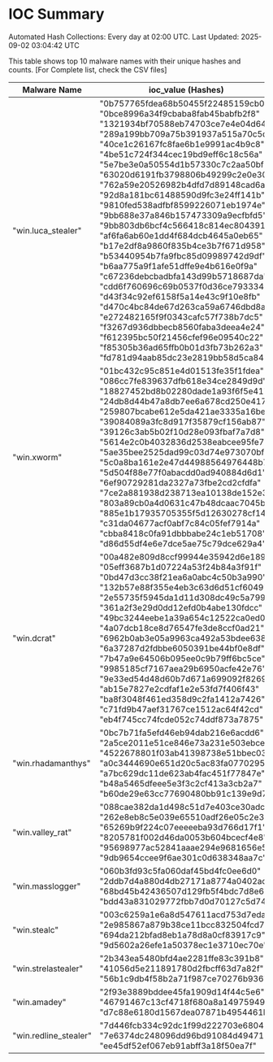 # IOC Summary

Automated Hash Collections: Every day at 02:00 UTC. Last Updated: 2025-09-02 03:04:42 UTC

This table shows top 10 malware names with their unique hashes and counts. [For Complete list, check the CSV files]

| Malware Name | ioc_value (Hashes) | Count |
|--------------|--------------------|-------|
|  "win.luca_stealer" |  "0b757765fdea68b50455f22485159cb0"<br> "0bce8996a34f9cbaba8fab45babfb2f8"<br> "1321934bf70588eb74703ce7e4e04d64"<br> "289a199bb709a75b391937a515a70c5d"<br> "40ce1c26167fc8fae6b1e9991ac4b9c8"<br> "4be51c724f344cec19bd9eff6c18c56a"<br> "5e7be3e0a50554d1b57330c7c2aa50bf"<br> "63020d6191fb3798806b49299c2e0e30"<br> "762a59e20526982b4dfd7d89148cad6a"<br> "92d8a181bc61488590d9fc3e24ff141b"<br> "9810fed538adfbf8599226071eb1974e"<br> "9bb688e37a846b157473309a9ecfbfd5"<br> "9bb803db6bcf4c566418c814ec804391"<br> "af6fa6ab60e1dd4f684dcb4645a0eb65"<br> "b17e2df8a9860f835b4ce3b7f671d958"<br> "b53440954b7fa9fbc85d09989742d9df"<br> "b6aa775a9f1afe51dffe9e4b616e0f9a"<br> "c67236debcbadbfa143d99b5718687da"<br> "cdd6f760696c69b0537f0d36ce793334"<br> "d43f34c92ef6158f5a14e43c9f10e8fb"<br> "d470c4bc84de67d263ca59a6746dbd8a"<br> "e272482165f9f0343cafc57f738b7dc5"<br> "f3267d936dbbecb8560faba3deea4e24"<br> "f612395bc50f21456cfef96e09540c22"<br> "f85305b36ad65ffb0b01d3fb73b262a3"<br> "fd781d94aab85dc23e2819bb58d5ca84" | 26 |
|  "win.xworm" |  "01bc432c95c851e4d01513fe35f1fdea"<br> "086cc7fe839637dfb618e34ce2849d9d"<br> "18827452bd8b02280dade1a93f6f5e41"<br> "24db8d44b47a8db7ee6a678cd250e417"<br> "259807bcabe612e5da421ae3335a16be"<br> "39084089a3fc8d917f35879cf156ab87"<br> "39126c3ab5b02f10d28e093fbaf7a7d8"<br> "5614e2c0b4032836d2538eabcee95fe7"<br> "5ae35bee2525dad99c03d74e973070bf"<br> "5c0a8ba161e2e47d44988564976448b7"<br> "5d504f88e77f0abacdd0ad940884d6d1"<br> "6ef90729281da2327a73fbe2cd2cfdfa"<br> "7ce2a881938d238713ea10138de152e3"<br> "803a89cb0a4d0631c47b48dcaac7045b"<br> "885e1b17935705355f5d12630278cf14"<br> "c31da04677acf0abf7c84c05fef7914a"<br> "cbba8418c0fa91dbbbabe24c1eb51708"<br> "d86d55df4e6e7dce5ae75c79dce629a4" | 18 |
|  "win.dcrat" |  "00a482e809d8ccf99944e35942d6e189"<br> "05eff3687b1d07224a53f24b84a3f91f"<br> "0bd47d3cc38f21ea6a0abc4c50b3a990"<br> "132b57e88f355e4eb3c63d6d51cf6049"<br> "2e55735f5945da1d11d308dc49c5a799"<br> "361a2f3e29d0dd12efd0b4abe130fdcc"<br> "49bc3244eebe1a39a654c12522ca0ed0"<br> "4a07dcb18ce8d76547fe3de8ccf0ad21"<br> "6962b0ab3e05a9963ca492a53bdee638"<br> "6a37287d2fdbbe6050391be44bf0e8df"<br> "7b47a9e64506b095ee0c9b79ff6bc5ce"<br> "9985185cf7167aea29b6950acfe42e76"<br> "9e33ed54d48d60b7d671a699092f8269"<br> "ab15e7827e2cdfaf1e2e53fd7f406f43"<br> "ba8f3048f461ed358d9c2fa1412a7426"<br> "c71fd9b47aef31767ce1512ac64f42cd"<br> "eb4f745cc74fcde052c74ddf873a7875" | 17 |
|  "win.rhadamanthys" |  "0bc7b71fa5efd46eb94dab216e6acdd6"<br> "2a5ce2011e51ce846e73a231e503ebce"<br> "4522678801f03ab41398738e51bbec03"<br> "a0c3444690e651d20c5ac83fa0770295"<br> "a7bc629dc11de623ab4fac451f77847e"<br> "b48a5465dfeee5e3f3c2cf413a3cb2a7"<br> "b60de29e63cc77690480bb91c139e9d7" | 7 |
|  "win.valley_rat" |  "088cae382da1d498c51d7e403ce30adc"<br> "262e8eb8c5e039e65510adf26e05c2e3"<br> "65269b9f224c07eeeeeba93d766d17f1"<br> "8205781f002d46da0053b604bcecf4e8"<br> "95698977ac52841aaae294e9681656e5"<br> "9db9654ccee9f6ae301c0d638348aa7c" | 6 |
|  "win.masslogger" |  "060b3fd93c5fa060daf45bd4fc0ee6d0"<br> "2ddb7d4a880d4db27171a8774a0402ac"<br> "68bd45b42436507d129fb5f4bdc7d8e6"<br> "bdd43a831029772fbb7d0d70127c5d74" | 4 |
|  "win.stealc" |  "003c6259a1e6a8d547611acd753d7eda"<br> "2e985867a879b38ce11bcc832504fcd7"<br> "694da212bfad8eb1a78d8a0cf83917c9"<br> "9d5602a26efe1a50378ec1e3710ec70e" | 4 |
|  "win.strelastealer" |  "2b343ea5480bfd4ae2281ffe83c391b8"<br> "41056d5e211891780d2fbcff63d7a82f"<br> "56b1c9db4f58b2a71f987ce70276b936" | 3 |
|  "win.amadey" |  "2f93e3889bddee45fa1909d14f44c5e6"<br> "46791467c13cf4718f680a8a14975949"<br> "d7c88e6180d1567dea07871b4954461b" | 3 |
|  "win.redline_stealer" |  "7d446fcb334c92dc1f99d222703e6804"<br> "7e6374dc248096dd96bd91084d494716"<br> "ee45df52ef067eb91abff3a18f50ea7f" | 3 |